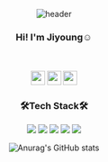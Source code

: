 <div align="center">

![header](https://capsule-render.vercel.app/api?type=waving&color=bbdefb&height=250&text=Welcome!&animation=fadeIn&fontColor=ffffff&fontAlignY=35&desc=JiYoung's%20GitHub&descAlign=65&descAlignY=50)

### Hi! I'm Jiyoung☺
<br/>
<br />
 <a href="https://yj-zero.tistory.com/" target="_blank"><img height="25" src="https://img.shields.io/badge/BLOG-000000?style=flat-square&logo=tistory&logoColor=white"/></a> <a href="https://drive.google.com/file/d/17yRcNWB_bCFhvVSfcg8nY3aCk9-5Nrh-/view?usp=sharing"><img height="25" src="https://img.shields.io/badge/Resume-1a237e?style=for-the-badge&logoColor=white"></a>
 <a href="https://drive.google.com/file/d/1OTsBx8MUQns5HTD6g3wUfrXvQ69hFH_E/view?usp=sharing"><img height="25" src="https://img.shields.io/badge/Portfolio-0ca678?style=for-the-badge&logoColor=white"></a>


### 🛠Tech Stack🛠
 
 <img src="https://img.shields.io/badge/JavaScript-F7DF1E?style=for-the-badge&logo=JavaScript&logoColor=black"> <img src="https://img.shields.io/badge/TypeScript-3178C6?style=for-the-badge&logo=TypeScript&logoColor=black"> <img src="https://img.shields.io/badge/React-61DAFB?style=for-the-badge&logo=React&logoColor=black"> <img src="https://img.shields.io/badge/CSS-1572B6?style=for-the-badge&logo=CSS3&logoColor=black"> <img src="https://img.shields.io/badge/HTML-E34F26?style=for-the-badge&logo=HTML5&logoColor=black">
 
 
 
 ![Anurag's GitHub stats](https://github-readme-stats.vercel.app/api?username=YJZero&show_icons=true&theme=radical)
 </div>
